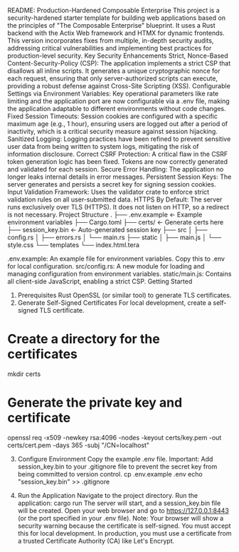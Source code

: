 README: Production-Hardened Composable Enterprise
This project is a security-hardened starter template for building web applications based on the principles of "The Composable Enterprise" blueprint. It uses a Rust backend with the Actix Web framework and HTMX for dynamic frontends.
This version incorporates fixes from multiple, in-depth security audits, addressing critical vulnerabilities and implementing best practices for production-level security.
Key Security Enhancements
Strict, Nonce-Based Content-Security-Policy (CSP): The application implements a strict CSP that disallows all inline scripts. It generates a unique cryptographic nonce for each request, ensuring that only server-authorized scripts can execute, providing a robust defense against Cross-Site Scripting (XSS).
Configurable Settings via Environment Variables: Key operational parameters like rate limiting and the application port are now configurable via a .env file, making the application adaptable to different environments without code changes.
Fixed Session Timeouts: Session cookies are configured with a specific maximum age (e.g., 1 hour), ensuring users are logged out after a period of inactivity, which is a critical security measure against session hijacking.
Sanitized Logging: Logging practices have been refined to prevent sensitive user data from being written to system logs, mitigating the risk of information disclosure.
Correct CSRF Protection: A critical flaw in the CSRF token generation logic has been fixed. Tokens are now correctly generated and validated for each session.
Secure Error Handling: The application no longer leaks internal details in error messages.
Persistent Session Keys: The server generates and persists a secret key for signing session cookies.
Input Validation Framework: Uses the validator crate to enforce strict validation rules on all user-submitted data.
HTTPS By Default: The server runs exclusively over TLS (HTTPS). It does not listen on HTTP, so a redirect is not necessary.
Project Structure
.
├── .env.example    <- Example environment variables
├── Cargo.toml
├── certs/          <- Generate certs here
├── session_key.bin <- Auto-generated session key
├── src
│   ├── config.rs
│   ├── errors.rs
│   └── main.rs
├── static
│   ├── main.js
│   └── style.css
└── templates
    └── index.html.tera


.env.example: An example file for environment variables. Copy this to .env for local configuration.
src/config.rs: A new module for loading and managing configuration from environment variables.
static/main.js: Contains all client-side JavaScript, enabling a strict CSP.
Getting Started
1. Prerequisites
Rust
OpenSSL (or similar tool) to generate TLS certificates.
2. Generate Self-Signed Certificates
For local development, create a self-signed TLS certificate.
# Create a directory for the certificates
mkdir certs

# Generate the private key and certificate
openssl req -x509 -newkey rsa:4096 -nodes -keyout certs/key.pem -out certs/cert.pem -days 365 -subj "/CN=localhost"


3. Configure Environment
Copy the example .env file. Important: Add session_key.bin to your .gitignore file to prevent the secret key from being committed to version control.
cp .env.example .env
echo "session_key.bin" >> .gitignore


4. Run the Application
Navigate to the project directory.
Run the application:
cargo run
The server will start, and a session_key.bin file will be created.
Open your web browser and go to https://127.0.0.1:8443 (or the port specified in your .env file).
Note: Your browser will show a security warning because the certificate is self-signed. You must accept this for local development. In production, you must use a certificate from a trusted Certificate Authority (CA) like Let's Encrypt.
